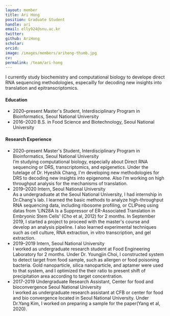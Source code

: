 ```yaml
---
layout: member
title: Ari Hong
position: Graduate Student
handle: ari
email: elly924@snu.ac.kr
twitter: 
github: AriHong
scholar: 
orcid: 
image: /images/members/arihong-thumb.jpg
cv: 
permalink: /team/ari-hong
---
```


I currently study biochemistry and computational biology to develope direct RNA sequencing methodologies, especailly for decoding new insights into translation and epitranscriptomics. 

#### Education

<ul class="chronological">
  <li><span>2020–present</span> Master's Student, Interdisciplinary Program in Bioinformatics, Seoul National University</li>
  <li><span>2016–2020</span> B.S. in Food Science and Biotechnology, Seoul National University</li>
</ul>


#### Research Experience

<ul class="chronological">
  <li><span>2020–present</span> Master's Student, Interdisciplinary Program in Bioinformatics, Seoul National University</li> I’m studying computational biology, especially about Direct RNA sequencing or DRS, transcriptomics, and epigenetics. Under the tutelage of Dr. Hyeshik Chang, I'm developing new methodologies for DRS to decoding new insights into epigenome. Also I’m working on high throughput analysis for the mechanisms of translation.
  <li><span>2019–2020</span> Intern, Seoul National University</li> As a undergraduate at the Seoul National University, I had internship in Dr.Chang's lab. I learned the basic methods to analyze high-throughput RNA sequencing data, including ribosome profiling, or CLIPseq using datas from 'LIN28A Is a Suppressor of ER-Associated Translation in Embryonic Stem Cells' (Cho et al, 2012) for 2 months. In September 2019, I started a project to proceed with the master's course and develop an analysis pipeline. I also learned experimental techniques such as cell culture, RNA extraction, in vitro transcription, and gel extraction.
  <li><span>2019–2019</span> Intern, Seoul National University</li> I worked as undergraduate research student at Food Engineering Laboratory for 2 months. Under Dr. Youngjin Choi, I constructed system to detect target from food sample, such as allergen or food poisoning bacteria. Gold nanoparticle, silica nanoparticle, and aptamer were used to that system, and I optimized the their ratio to present shift of precipitation area according to target concentration.
<li><span>2017-2019</span> Undergraduate Research Assistant, Center for food and bioconvergence Seoul National University</li> I worked as undergraduate research assistant at CFB or center for food and bio convergence located in Seoul National University. Under Dr.Yang Kim, I worked on preparing a sample for the paper(Yang et al, 2020).
</ul>
